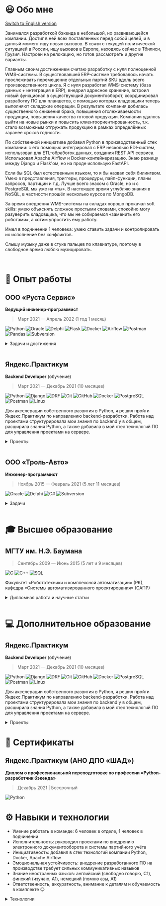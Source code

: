 # 😃 Обо мне

[Switch to English version](https://github.com/hardkoro/cv/blob/main/README_EN.md)

Занимался разработкой бэкенда в небольшой, но развивающейся компании. Достиг в ней всех поставленных перед собой целей, и в данный момент ищу новых вызовов. В связи с текущей политической ситуацией в России, ищу вызовов в Европе, находясь сейчас в Тбилиси, Грузия. Настроен на релокацию, но готов рассмотреть и другие варианты.

Главным своим достижением считаю разработку с нуля полноценной WMS-системы. В существовавшей ERP-системе требовалось начать прослеживать перемещение отдельных партий SKU вдоль всего производственного цикла. Я с нуля разработал WMS-систему (база данных + интеграция в ERP), внедрил адресное хранение, встроил новый функционал в существующий документооборот, координировал разработку ПО для планшетов, с помощью которых кладовщики теперь выполняют складские операции. В результате компания добилась существенного снижения брака, повышения отслеживаемости продукции, повышения качества готовой продукции. Компании удалось выйти на новые рынки и повысить клиентоориентированность, т.к. стало возможным отгружать продукцию в рамках определённых заранее сроков годности.

По собственной инициативе добавил Python в производственный стек компании: с его помощью интегрировал с ERP несколько EDI-систем, использовал для ETL-обработок данных, создания REST API сервиса. Использовал Apache Airflow и Docker-контейнеризацию. Знаю разницу между Django и Flask'ом, но на проде использую FastAPI.

Если бы SQL был естественным языком, то я бы назвал себя билингвом. Умею в представления, триггеры, процедуры, пайп-функции, планы запросов, партиции и т.д. Лучше всего знаком с Oracle, но и с PostgreSQL мы уже на «ты». В настоящее время углубляю знания в NoSQL, в частности прошёл несколько курсов по MongoDB.

За время внедрения WMS-системы на складах хорошо прокачал soft skills: умею объяснять сложное простыми словами, спокойно могу разуверить кладовщика, что мы не собираемся «заменить его роботами», а хотим упростить ему работу.

Имел в подчинении 1 человека: умею ставить задачи и контролировать их исполнение без конфликтов.

Слышу музыку даже в стуке пальцев по клавиатуре, поэтому в свободное время люблю музицировать.

<br/>

# 💼 Опыт работы

## ООО «Руста Сервис»

**Ведущий инженер-программист**

> Март 2021 — Апрель 2022 (1 год 1 месяц)

![Python](https://img.shields.io/badge/-Python-333333?style=flat-square&logo=python&logoColor=3776AB)
![Oracle](https://img.shields.io/badge/-Oracle-333333?style=flat&logo=Oracle&logoColor=F80000)
![Delphi](https://img.shields.io/badge/-Delphi-333333?style=flat-square&logo=Delphi&logoColor=EE1F35)
![Flask](https://img.shields.io/badge/-Flask-333333?style=flat&logo=Flask&logoColor=FFFFFF)
![Docker](https://img.shields.io/badge/-Docker-333333?style=flat&logo=docker&logoColor=2496ED)
![Airflow](https://img.shields.io/badge/-Airflow-333333?style=flat&logo=ApacheAirflow&logoColor=FFFFFF)
![Postman](https://img.shields.io/badge/-Postman-333333?style=flat&logo=Postman)
![Pandas](https://img.shields.io/badge/-Pandas-333333?style=flat&logo=Pandas&logoColor=FFFFFF)
![Subversion](https://img.shields.io/badge/-Subversion-333333?style=flat&logo=Subversion&logoColor=F05032)

<details>
  
<summary>Задачи и достижения</summary>

### Разработка и поддержка собственной EMS-системы:

🚩 реализовал бизнес-логику отправки товаров на реализацию, учёт на складах временного хранения, штрихкодирование товаров на производстве
  
  ✅ вышли на новые рынки
  
  ✅ ускорилась обработка заказов
  
  ✅ повысилась детализация учёта
  
  ✅ уменьшение брака

### Проектирование, разработка и внедрение WMS-системы:

🚩 добавление партионного учёта, адресного хранения на складах
  
  ✅ снизилось число ошибок, количество брака и просрочки

### Работа со сторонними API:

🚩 реализовал обмен данных по EDI
  
  ✅ ускорилась обработка заказов
  
  ✅ повысилось качество и оперативность данных для аналитики

🚩 по моей инициативе в стек технологий компании был добавлен Python
  
  ✅ значительно ускорилась и упростилась работа с API и обработка данных

### Обработка данных:

🚩 добавил в стек технологий компании Apache Airflow, развернул его в Docker, написал несколько DAG'ов по обработке данных по остаткам нашей продукции на маркетплейсах, отправке актуальных прайс-листов клиентам, ежедневным заданиям по работе с документооборотом
  
  ✅ повышение отказоустойчивости обработок
  
  ✅ удобство в их поддержке, мониторингу и расширению
  
  ✅ упрощение обработки данных
  
  ✅ ускорение работы менеджеров и аналитиков 

</details>

<br/>

## Яндекс.Практикум

**Backend Developer** (обучение)

> Март 2021 — Декабрь 2021 (10 месяцев)

![Python](https://img.shields.io/badge/-Python-333333?style=flat-square&logo=python&logoColor=3776AB)
![Django](https://img.shields.io/badge/-Django-333333?style=flat&logo=Django&logoColor=FFFFFF)
![DRF](https://img.shields.io/badge/-DRF-333333?style=flat&logo=Django&logoColor=FFFFFF)
![Git](https://img.shields.io/badge/-Git-333333?style=flat&logo=git&logoColor=F05032)
![GitHub](https://img.shields.io/badge/-GitHub-333333?style=flat&logo=github&logoColor=FFFFFF)
![Docker](https://img.shields.io/badge/-Docker-333333?style=flat&logo=docker&logoColor=2496ED)
![PostgreSQL](https://img.shields.io/badge/-PostgreSQL-333333?style=flat&logo=PostgreSQL&logoColor=FFFFFF)
![Postman](https://img.shields.io/badge/-Postman-333333?style=flat&logo=Postman)
![Linux](https://img.shields.io/badge/-Linux-333333?style=flat&logo=Linux)

Для акселерации собственного развития в Python, я решил пройти Яндекс.Практикум по направлению backend-разработки. Работа над проектами структурировала мои знания по backend'у в общем, расширила знания Python, а также добавила в мой стек технологий ПО для управления проектами на сервере.

<details>
  
<summary>Проекты</summary>

Работал над рядом проектов:

🚩 реализовал [backend и API сервиса «Продуктовый помощник»](https://github.com/hardkoro/foodgram) с возможностью создания рецептов, подписки на авторов, списков избранного и выгрузкой сводного списка продуктов из выбранных рецептов

🚩 реализовал [backend соц. сети](https://github.com/hardkoro/yatube) с возможностью создания постов, добавления изображений и комментариев

🚩 создал [API для соц. сети](https://github.com/hardkoro/yatube_api): token-авторизация, регистрация, получение списка постов или отдельного поста, создание поста, комментария и т.д.

🚩 участвовал в командой разработке [API для проекта, позволяющего оставлять отзывы и комментарии о произведениях искусства](https://github.com/hardkoro/yamdb_api). Разрабатывал функционал отзывов и комментариев, добавление данных из CSV, создавал docker-контейнеры, запускал проект на облачном сервере

🚩 создал [Telegram-бота](https://github.com/hardkoro/homework_bot) для уведомления о статусе проверки домашнего задания, который затем перевёл на уведомления о статусе CI/CD разворачиваемых проектов
  
</details>

<br/>

## ООО «Троль-Авто»

**Инженер-программист**

> Ноябрь 2015 — Февраль 2021 (5 лет 11 месяцев)

![Oracle](https://img.shields.io/badge/-Oracle-333333?style=flat&logo=Oracle&logoColor=F80000)
![Delphi](https://img.shields.io/badge/-Delphi-333333?style=flat-square&logo=Delphi&logoColor=EE1F35)
![C#](https://img.shields.io/badge/-C%23-333333?style=flat&logo=c-sharp&logoColor=239120)
![Subversion](https://img.shields.io/badge/-Subversion-333333?style=flat&logo=Subversion&logoColor=F05032)

<details>
  
<summary>Задачи</summary>

Разработка и поддержка собственной EMS-системы — проектирование БД, расширение функционала, реализация бизнес-логики Cоздание форм и отчётов.

</details>

<br/>
  
# 🎓 Высшее образование

## МГТУ им. Н.Э. Баумана

> Сентябрь 2009 — Июнь 2015 (5 лет и 9 месяцев)

![C](https://img.shields.io/badge/-C-333333?style=flat&logo=c&logoColor=00599C)
![C++](https://img.shields.io/badge/-C++-333333?style=flat&logo=c%2B%2B&logoColor=00599C)
![SQL](https://img.shields.io/badge/-SQL-333333?style=flat&logo=mysql&logoColor=FFFFFF)

Факультет «Робототехники и комплексной автоматизации» (РК), кафедра «Системы автоматизированного проектирования» (САПР)

<details>
  
<summary>Дипломная работа и научные статьи</summary>

* Дипломная работа «Разработка системы управления складом. Подсистема комплектования заказов» (защищена на «отлично»)
* Научная статья [«Процесс комплектования заказов на складе. Обзор»](https://www.elibrary.ru/item.asp?id=23409924)
* Научная статья [«Процесс комплектования заказов на складе. Задача маршрутизации сборщиков заказов»](https://www.elibrary.ru/item.asp?id=23409957)

</details>

<br/>

# 💻 Дополнительное образование

## Яндекс.Практикум

**Backend Developer** (обучение)

> Март 2021 — Декабрь 2021 (10 месяцев)

![Python](https://img.shields.io/badge/-Python-333333?style=flat-square&logo=python&logoColor=3776AB)
![Django](https://img.shields.io/badge/-Django-333333?style=flat&logo=Django&logoColor=FFFFFF)
![DRF](https://img.shields.io/badge/-DRF-333333?style=flat&logo=Django&logoColor=FFFFFF)
![Git](https://img.shields.io/badge/-Git-333333?style=flat&logo=git&logoColor=F05032)
![GitHub](https://img.shields.io/badge/-GitHub-333333?style=flat&logo=github&logoColor=FFFFFF)
![Docker](https://img.shields.io/badge/-Docker-333333?style=flat&logo=docker&logoColor=2496ED)
![PostgreSQL](https://img.shields.io/badge/-PostgreSQL-333333?style=flat&logo=PostgreSQL&logoColor=FFFFFF)
![Postman](https://img.shields.io/badge/-Postman-333333?style=flat&logo=Postman)
![Linux](https://img.shields.io/badge/-Linux-333333?style=flat&logo=Linux)

Для акселерации собственного развития в Python, я решил пройти Яндекс.Практикум по направлению backend-разработки. Работа над проектами структурировала мои знания по backend'у в общем, расширила знания Python, а также добавила в мой стек технологий ПО для управления проектами на сервере.

<details>
  
<summary>Проекты</summary>

Работал над рядом проектов:

🚩 реализовал [backend и API сервиса «Продуктовый помощник»](https://github.com/hardkoro/foodgram) с возможностью создания рецептов, подписки на авторов, списков избранного и выгрузкой сводного списка продуктов из выбранных рецептов

🚩 реализовал [backend соц. сети](https://github.com/hardkoro/yatube) с возможностью создания постов, добавления изображений и комментариев

🚩 создал [API для соц. сети](https://github.com/hardkoro/yatube_api): token-авторизация, регистрация, получение списка постов или отдельного поста, создание поста, комментария и т.д.

🚩 участвовал в командой разработке [API для проекта, позволяющего оставлять отзывы и комментарии о произведениях искусства](https://github.com/hardkoro/yamdb_api). Разрабатывал функционал отзывов и комментариев, добавление данных из CSV, создавал docker-контейнеры, запускал проект на облачном сервере

🚩 создал [Telegram-бота](https://github.com/hardkoro/homework_bot) для уведомления о статусе проверки домашнего задания, который затем перевёл на уведомления о статусе CI/CD разворачиваемых проектов
  
</details>

# 📜 Сертификаты

## Яндекс.Практикум (АНО ДПО «ШАД»)

**Диплом о профессиональной переподготовке по профессии «Python-разработчик бэкенда»**

> Декабрь 2021 | Бессрочный

![Python](https://img.shields.io/badge/-Python-333333?style=flat-square&logo=python&logoColor=3776AB)

# ⚙️ Навыки и технологии

- Умение работать в команде: 6 человек в отделе, 1 человек в подчинении
- Исполнительность: руководил проектами по внедрению электронного документооборота и системы партийного учёта
- Инициативность: добавил в стек технологий компании Python, Docker, Apache Airflow
- Эмоциональная устойчивость: внедрение разработанного ПО на производстве требует сильных коммуникативных навыков
- Знание иностранных языков: английский (свободно говорю, C1), финский (изучаю, A1), немецкий (помню азы, A1)
- Ответственность, аккуратность, внимание к деталям и обучаемость в комплекте 😉

<details>
  
<summary>Технологии</summary>

### Языки
  ![Python](https://img.shields.io/badge/-Python-333333?style=flat-square&logo=python&logoColor=3776AB)
  ![Delphi](https://img.shields.io/badge/-Delphi-333333?style=flat-square&logo=Delphi&logoColor=EE1F35)
     (with a bit of
  ![C#](https://img.shields.io/badge/-C%23-333333?style=flat-square&logo=CSharp&logoColor=239120)
  ![JavaScript](https://img.shields.io/badge/-JavaScript-333333?style=flat-square&logo=JavaScript)
  )
  
### Библиотеки и фреймворки
 ![Django](https://img.shields.io/badge/-Django-333333?style=flat&logo=Django&logoColor=FFFFFF)
 ![DRF](https://img.shields.io/badge/-DRF-333333?style=flat&logo=Django&logoColor=FFFFFF)
 ![Flask](https://img.shields.io/badge/-Flask-333333?style=flat&logo=Flask&logoColor=FFFFFF)
 ![ElasticSearch](https://img.shields.io/badge/-ElasticSearch-333333?style=flat&logo=ElasticSearch)
   
### Инфраструктура и DevOps
  ![Git](https://img.shields.io/badge/-Git-333333?style=flat&logo=git&logoColor=F05032)
  ![GitHub](https://img.shields.io/badge/-GitHub-333333?style=flat&logo=github&logoColor=FFFFFF)
  ![Docker](https://img.shields.io/badge/-Docker-333333?style=flat&logo=docker&logoColor=2496ED)
  ![Airflow](https://img.shields.io/badge/-Airflow-333333?style=flat&logo=ApacheAirflow&logoColor=FFFFFF)
  ![Oracle](https://img.shields.io/badge/-Oracle-333333?style=flat&logo=Oracle&logoColor=F80000)
  ![PostgreSQL](https://img.shields.io/badge/-PostgreSQL-333333?style=flat&logo=PostgreSQL&logoColor=FFFFFF)
  ![Heroku](https://img.shields.io/badge/-Heroku-333333?style=flat&logo=Heroku)
  ![Nginx](https://img.shields.io/badge/-Nginx-333333?style=flat&logo=Nginx)
  ![MongoDB](https://img.shields.io/badge/-MongoDB-333333?style=flat&logo=MongoDB)

### Окружение, среды разработки и прочие инструменты
  ![Visual Studio Code](https://img.shields.io/badge/-Visual%20Studio%20Code-333333?style=flat&logo=Visual-Studio-Code&logoColor=007ACC)
  ![Visual Studio Community/Enterprise](https://img.shields.io/badge/-Visual%20Studio-333333?style=flat&logo=Visual-Studio-Code&logoColor=7e10cc)
  ![Postman](https://img.shields.io/badge/-Postman-333333?style=flat&logo=Postman)
  ![Windows](https://img.shields.io/badge/-Windows-333333?style=flat&logo=Windows)
  ![Linux](https://img.shields.io/badge/-Linux-333333?style=flat&logo=Linux)
  
</details>
